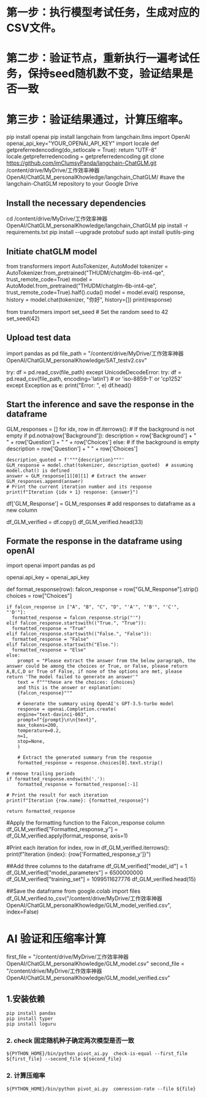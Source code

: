 # 第一步：执行模型考试任务，生成对应的CSV文件。
# 第二步：验证节点，重新执行一遍考试任务，保持seed随机数不变，验证结果是否一致
# 第三步：验证结果通过，计算压缩率。
pip install openai
pip install langchain
from langchain.llms import OpenAI
openai_api_key="YOUR_OPENAI_API_KEY" 
import locale
def getpreferredencoding(do_setlocale = True):
    return "UTF-8"
locale.getpreferredencoding = getpreferredencoding
git clone https://github.com/imClumsyPanda/langchain-ChatGLM.git /content/drive/MyDrive/工作效率神器OpenAI/ChatGLM_personalKhowledge/langchain_ChatGLM/ #save the langchain-ChatGLM repository to your Google Drive

## Install the necessary dependencies
cd /content/drive/MyDrive/工作效率神器OpenAI/ChatGLM_personalKhowledge/langchain_ChatGLM
pip install -r requirements.txt
pip install --upgrade protobuf
sudo apt install iputils-ping

## Initiate chatGLM model
from transformers import AutoTokenizer, AutoModel
tokenizer = AutoTokenizer.from_pretrained("THUDM/chatglm-6b-int4-qe", trust_remote_code=True)
model = AutoModel.from_pretrained("THUDM/chatglm-6b-int4-qe", trust_remote_code=True).half().cuda()
model = model.eval()
response, history = model.chat(tokenizer, "你好", history=[])
print(response)

from transformers import set_seed # Set the random seed to 42
set_seed(42)

## Upload test data
import pandas as pd
file_path = "/content/drive/MyDrive/工作效率神器OpenAI/ChatGLM_personalKhowledge/SAT_testv2.csv" 

try:
    df = pd.read_csv(file_path)
except UnicodeDecodeError:
    try:
        df = pd.read_csv(file_path, encoding='latin1') # or 'iso-8859-1' or 'cp1252'
    except Exception as e:
        print("Error: ", e)
df.head()

## Start the inference and save the response in the dataframe
GLM_responses = []
for idx, row in df.iterrows():
    # If the background is not empty
    if pd.notna(row['Background']):
        description = row['Background'] + " " + row['Question'] + " " + row['Choices']
    else:  # if the background is empty
        description = row['Question'] + " " + row['Choices']

    description_quoted = f'"""{description}"""'
    GLM_response = model.chat(tokenizer, description_quoted)  # assuming model.chat() is defined
    answer = GLM_response[1][0][1] # Extract the answer
    GLM_responses.append(answer)
    # Print the current iteration number and its response
    print(f"Iteration {idx + 1} response: {answer}")

df['GLM_Response'] = GLM_responses  # add responses to dataframe as a new column

df_GLM_verified = df.copy()
df_GLM_verified.head(33)

## Formate the response in the dataframe using openAI
import openai
import pandas as pd

openai.api_key = openai_api_key

def format_response(row):
    falcon_response = row["GLM_Response"].strip()
    choices = row["Choices"]

    if falcon_response in ["A", "B", "C", "D", "'A'", "'B'", "'C'", "'D'"]:
      formatted_response = falcon_response.strip("'")
    elif falcon_response.startswith(("True.", "True")):
      formatted_response = "True"
    elif falcon_response.startswith(("False.", "False")):
      formatted_response = "False"
    elif falcon_response.startswith("Else."):
      formatted_response = "Else"
    else:
        prompt = "Please extract the answer from the below paragraph, the answer could be among the choices or True, or False, please return A,B,C,D or True of False, if none of the options are met, please return 'The model failed to generate an answer'"
        text = f"""these are the choices: {choices}
        and this is the answer or explanation:
        {falcon_response}"""

        # Generate the summary using OpenAI's GPT-3.5-turbo model
        response = openai.Completion.create(
        engine="text-davinci-003",
        prompt=f"{prompt}\n\n{text}",
        max_tokens=200,
        temperature=0.2,
        n=1,
        stop=None,
        )

        # Extract the generated summary from the response
        formatted_response = response.choices[0].text.strip()

    # remove trailing periods
    if formatted_response.endswith('.'):
        formatted_response = formatted_response[:-1]

    # Print the result for each iteration
    print(f"Iteration {row.name}: {formatted_response}")

    return formatted_response

#Apply the formatting function to the Falcon_response column
df_GLM_verified["Formatted_response_y"] = df_GLM_verified.apply(format_response, axis=1)

#Print each iteration
for index, row in df_GLM_verified.iterrows():
    print(f"Iteration {index}: {row['Formatted_response_y']}")
    
##Add three columns to the dataframe
df_GLM_verified["model_id"] = 1
df_GLM_verified["model_parameters"] = 6500000000
df_GLM_verified["training_set"] = 1099511627776
df_GLM_verified.head(15)

##Save the dataframe
from google.colab import files
df_GLM_verified.to_csv("/content/drive/MyDrive/工作效率神器OpenAI/ChatGLM_personalKhowledge/GLM_model_verified.csv", index=False)

# AI 验证和压缩率计算
first_file = "/content/drive/MyDrive/工作效率神器OpenAI/ChatGLM_personalKhowledge/GLM_model.csv"
second_file = "/content/drive/MyDrive/工作效率神器OpenAI/ChatGLM_personalKhowledge/GLM_model_verified.csv"


## 1.安装依赖
```shell script
pip install pandas
pip install typer
pip install loguru
```
### 2. check 固定随机种子确定两次模型是否一致
```shell script
${PYTHON_HOME}/bin/python pivot_ai.py  check-is-equal --first_file ${first_file} --second_file ${second_file}
```

### 2. 计算压缩率
```shell script
${PYTHON_HOME}/bin/python pivot_ai.py  comression-rate --file ${file}
```
